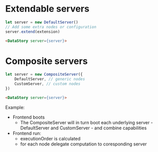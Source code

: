 # Extendable servers
```jsx
let server = new DefaultServer()
// Add some extra nodes or configuration
server.extend(extension)
```
```html
<DataStory server={server}>
```

# Composite servers

```jsx
let server = new CompositeServer({
    DefaultServer, // generic nodes
    CustomServer, // custom nodes
})
```
```html
<DataStory server={server}>
```

Example:
* Frontend boots
    - The CompositeServer will in turn boot each underlying server - DefaultServer and CustomServer - and combine capabilities
* Frontend run:
    - executionOrder is calculated
    - for each node delegate computation to coresponding server